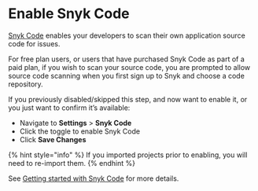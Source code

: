 # Enable Snyk Code

[Snyk Code](../../../scan-with-snyk/scan-application-code/snyk-code/) enables your developers to scan their own application source code for issues.

For free plan users, or users that have purchased Snyk Code as part of a paid plan, if you wish to scan your source code, you are prompted to allow source code scanning when you first sign up to Snyk and choose a code repository.

If you previously disabled/skipped this step, and now want to enable it, or you just want to confirm it’s available:

* Navigate to **Settings** > **Snyk Code**
* Click the toggle to enable Snyk Code
* Click **Save Changes**

{% hint style="info" %}
If you imported projects prior to enabling, you will need to re-import them.
{% endhint %}

See [Getting started with Snyk Code](../../../scan-with-snyk/scan-application-code/snyk-code/getting-started-with-snyk-code/) for more details.
